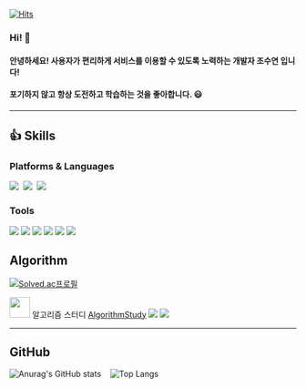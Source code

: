 [![Hits](https://hits.seeyoufarm.com/api/count/incr/badge.svg?url=https%3A%2F%2Fgithub.com%2Fsu6378&count_bg=%239C38F2&title_bg=%23555555&icon=android.svg&icon_color=%233DDB84&title=hits&edge_flat=false)](https://hits.seeyoufarm.com)

### Hi! 👋

#### 안녕하세요! 사용자가 편리하게 서비스를 이용할 수 있도록 노력하는 개발자 조수연 입니다!
#### 포기하지 않고 항상 도전하고 학습하는 것을 좋아합니다. 😃
<hr/>

## 👍 Skills

### Platforms & Languages
<div>
  <img src="https://img.shields.io/badge/android-3DDC84?style=for-the-badge&logo=android&logoColor=white">&nbsp
   <img src="https://img.shields.io/badge/kotlin-7F52FF?style=for-the-badge&logo=kotlin&logoColor=white">&nbsp
   <img src="https://img.shields.io/badge/java-007396?style=for-the-badge&logo=java&logoColor=white">&nbsp</div>

### Tools

<div>
  <img src="https://img.shields.io/badge/Android%20Studio-313335?style=flat-square&logo=androidstudio&logoColor=99CC00"/> 
  <img src="https://img.shields.io/badge/Intellij-000000?style=flat-square&logo=intellijidea&logoColor=white"/> 
  <img src="https://img.shields.io/badge/Notion-EEEEEE?style=flat-square&logo=Notion&logoColor=black"/> 
  <img src="https://img.shields.io/badge/Source%20Tree-005DF4?style=flat-square&logo=sourcetree&logoColor=white"/> 
  <img src="https://img.shields.io/badge/Git-F05032?style=flat-square&logo=Git&logoColor=white"/> 
  <img src="https://img.shields.io/badge/jira-0052CC?style=flat-square&logo=jira&logoColor=white"/></div>

## Algorithm

[![Solved.ac프로필](http://mazassumnida.wtf/api/v2/generate_badge?boj=su6378)](https://solved.ac/su6378)</br>

<img src="https://user-images.githubusercontent.com/48742378/198957720-9db24819-5538-42e7-b4fb-528211eb4055.png" width="36" height="36"/> 알고리즘 스터디  [AlgorithmStudy](https://github.com/SAlgorithmStudy6/AlgorithmStudy) <img src="https://img.shields.io/badge/kotlin-7F52FF?style=flat&logoColor=white"> <img src="https://img.shields.io/badge/java-007396?style=flat&logoColor=white"><hr/>

## GitHub
  ![Anurag's GitHub stats](https://github-readme-stats.vercel.app/api?username=su6378&show_icons=true&theme=chartreuse-dark)&nbsp;&nbsp;&nbsp;
  ![Top Langs](https://github-readme-stats.vercel.app/api/top-langs/?username=su6378&layout=compact&theme=chartreuse-dark)

<!-- ![snake gif](https://github.com/su6378/su6378/blob/output/github-contribution-grid-snake.svg) -->

<!-- ![hyp3rflow's solved.ac stats](https://github-readme-solvedac.hyp3rflow.vercel.app/api/?handle=su6378) -->


